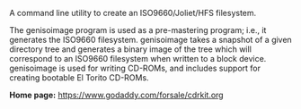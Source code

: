 A command line utility to create an ISO9660/Joliet/HFS filesystem.

The genisoimage program is used as a pre-mastering program; i.e.,
it generates the ISO9660 filesystem.  genisoimage takes a snapshot of
a given directory tree and generates a binary image of the tree which
will correspond to an ISO9660 filesystem when written to a block device.
genisoimage is used for writing CD-ROMs, and includes support for
creating bootable El Torito CD-ROMs.

**Home page:** <https://www.godaddy.com/forsale/cdrkit.org>
